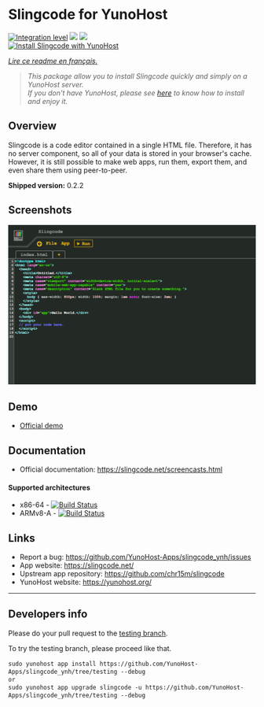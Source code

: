 # Slingcode for YunoHost

[![Integration level](https://dash.yunohost.org/integration/slingcode.svg)](https://dash.yunohost.org/appci/app/slingcode) ![](https://ci-apps.yunohost.org/ci/badges/slingcode.status.svg) ![](https://ci-apps.yunohost.org/ci/badges/slingcode.maintain.svg)  
[![Install Slingcode with YunoHost](https://install-app.yunohost.org/install-with-yunohost.svg)](https://install-app.yunohost.org/?app=slingcode)

*[Lire ce readme en français.](./README_fr.md)*

> *This package allow you to install Slingcode quickly and simply on a YunoHost server.  
If you don't have YunoHost, please see [here](https://yunohost.org/#/install) to know how to install and enjoy it.*

## Overview

Slingcode is a code editor contained in a single HTML file. Therefore, it has no server component, so all of your data is stored in your browser's cache. However, it is still possible to make web apps, run them, export them, and even share them using peer-to-peer.

**Shipped version:** 0.2.2

## Screenshots

![](sources/Screenshot.png)

## Demo

* [Official demo](https://slingcode.net/slingcode.html)

## Documentation

 * Official documentation: https://slingcode.net/screencasts.html

#### Supported architectures

* x86-64 - [![Build Status](https://ci-apps.yunohost.org/ci/logs/slingcode%20%28Apps%29.svg)](https://ci-apps.yunohost.org/ci/apps/slingcode/)
* ARMv8-A - [![Build Status](https://ci-apps-arm.yunohost.org/ci/logs/slingcode%20%28Apps%29.svg)](https://ci-apps-arm.yunohost.org/ci/apps/slingcode/)

## Links

 * Report a bug: https://github.com/YunoHost-Apps/slingcode_ynh/issues
 * App website: https://slingcode.net/
 * Upstream app repository: https://github.com/chr15m/slingcode
 * YunoHost website: https://yunohost.org/

---

## Developers info

Please do your pull request to the [testing branch](https://github.com/YunoHost-Apps/slingcode_ynh/tree/testing).

To try the testing branch, please proceed like that.
```
sudo yunohost app install https://github.com/YunoHost-Apps/slingcode_ynh/tree/testing --debug
or
sudo yunohost app upgrade slingcode -u https://github.com/YunoHost-Apps/slingcode_ynh/tree/testing --debug
```
